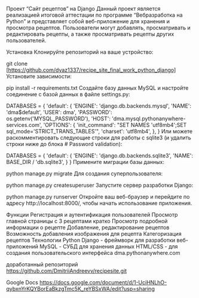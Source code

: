 Проект “Сайт рецептов” на Django
Данный проект является реализацией итоговой аттестации по программе “Вебразработка на Python” и представляет собой веб-приложение для хранения и просмотра рецептов. Пользователи могут добавлять, просматривать и редактировать рецепты, а также просматривать рецепты других пользователей.

Установка
Клонируйте репозиторий на ваше устройство:

git clone [https://github.com/dyaz1337/recipe_site_final_work_python_django]
Установите зависимости:

pip install -r requirements.txt
Создайте базу данных MySQL и настройте соединение с базой данных в файле settings.py:

DATABASES = {
'default': {
    'ENGINE': 'django.db.backends.mysql',
    'NAME': 'dma$default',
    'USER': dma',
    'PASSWORD': os.getenv('MYSQL_PASSWORD'),
    'HOST': 'dma.mysql.pythonanywhere-services.com',
    'OPTIONS': {
        'init_command': "SET NAMES 'utf8mb4';SET sql_mode='STRICT_TRANS_TABLES'",
        'charset': 'utf8mb4',
    },
}
Или можете раскомментировать следующие строки для работы с sqlite3 (и удалить строки ниже до блока # Password validation):

DATABASES = {
  'default': {
      'ENGINE': 'django.db.backends.sqlite3',
      'NAME': BASE_DIR / 'db.sqlite3',
  }
}
Примените миграции базы данных:

python manage.py migrate
Для создания суперпользователя:

python manage.py createsuperuser
Запустите сервер разработки Django:

python manage.py runserver
Откройте ваш веб-браузер и перейдите по адресу http://localhost:8000/, чтобы начать использование приложения.

Функции
Регистрация и аутентификация пользователей
Просмотр главной страницы с 3 рецептами кратко
Просмотр подробной информации о рецепте
Добавление, редактирование рецептов
Возможность добавления изображения для рецепта
Категоризация рецептов
Технологии
Python
Django - фреймворк для разработки веб-приложений
MySQL - СУБД для хранения данных
HTML/CSS - для создания пользовательского интерфейса
dma.pythonanywhere.com

доработанный репозиторий https://github.com/DmitriiAndreevv/recipesite.git

Google Docs https://docs.google.com/document/d/1-UciHNLhO-qybxnYrKQYBorEaBkzgTmc5K_reYBSxWA/edit?usp=sharing
